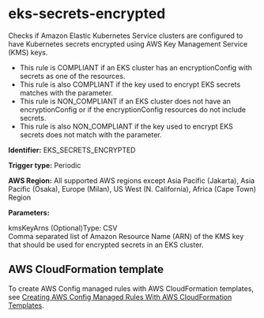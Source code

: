 # eks\-secrets\-encrypted<a name="eks-secrets-encrypted"></a>

Checks if Amazon Elastic Kubernetes Service clusters are configured to have Kubernetes secrets encrypted using AWS Key Management Service \(KMS\) keys\.
+ This rule is COMPLIANT if an EKS cluster has an encryptionConfig with secrets as one of the resources\.
+ This rule is also COMPLIANT if the key used to encrypt EKS secrets matches with the parameter\.
+ This rule is NON\_COMPLIANT if an EKS cluster does not have an encryptionConfig or if the encryptionConfig resources do not include secrets\.
+ This rule is also NON\_COMPLIANT if the key used to encrypt EKS secrets does not match with the parameter\.

**Identifier:** EKS\_SECRETS\_ENCRYPTED

**Trigger type:** Periodic

**AWS Region:** All supported AWS regions except Asia Pacific \(Jakarta\), Asia Pacific \(Osaka\), Europe \(Milan\), US West \(N\. California\), Africa \(Cape Town\) Region

**Parameters:**

kmsKeyArns \(Optional\)Type: CSV  
Comma separated list of Amazon Resource Name \(ARN\) of the KMS key that should be used for encrypted secrets in an EKS cluster\.

## AWS CloudFormation template<a name="w85aac12c32c17b9d269c17"></a>

To create AWS Config managed rules with AWS CloudFormation templates, see [Creating AWS Config Managed Rules With AWS CloudFormation Templates](aws-config-managed-rules-cloudformation-templates.md)\.